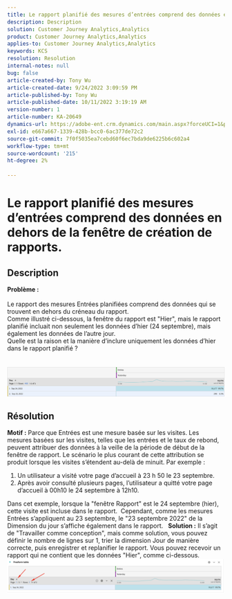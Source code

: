 ```yaml
---
title: Le rapport planifié des mesures d’entrées comprend des données en dehors de la fenêtre de création de rapports.
description: Description
solution: Customer Journey Analytics,Analytics
product: Customer Journey Analytics,Analytics
applies-to: Customer Journey Analytics,Analytics
keywords: KCS
resolution: Resolution
internal-notes: null
bug: false
article-created-by: Tony Wu
article-created-date: 9/24/2022 3:09:59 PM
article-published-by: Tony Wu
article-published-date: 10/11/2022 3:19:19 AM
version-number: 1
article-number: KA-20649
dynamics-url: https://adobe-ent.crm.dynamics.com/main.aspx?forceUCI=1&pagetype=entityrecord&etn=knowledgearticle&id=0d31ceec-1a3c-ed11-9db1-0022480869de
exl-id: e667a667-1339-428b-bcc0-6ac377de72c2
source-git-commit: 7f0f5035ea7cebd60f6ec7bda9de6225b6c602a4
workflow-type: tm+mt
source-wordcount: '215'
ht-degree: 2%

---
```


# Le rapport planifié des mesures d’entrées comprend des données en dehors de la fenêtre de création de rapports.

## Description

<b>Problème :
<br> </b>
<br>Le rapport des mesures Entrées planifiées comprend des données qui se trouvent en dehors du créneau du rapport.
<br>Comme illustré ci-dessous, la fenêtre du rapport est &quot;Hier&quot;, mais le rapport planifié incluait non seulement les données d’hier (24 septembre), mais également les données de l’autre jour.
<br>Quelle est la raison et la manière d’inclure uniquement les données d’hier dans le rapport planifié ?
<br> 
<br> 
<br>![](assets/___22f102a4-1b3c-ed11-9db1-0022480869de___.png)

## Résolution


<b>Motif :</b>
Parce que Entrées est une mesure basée sur les visites.
Les mesures basées sur les visites, telles que les entrées et le taux de rebond, peuvent attribuer des données à la veille de la période de début de la fenêtre de rapport. Le scénario le plus courant de cette attribution se produit lorsque les visites s’étendent au-delà de minuit. Par exemple :

1. Un utilisateur a visité votre page d’accueil à 23 h 50 le 23 septembre.
2. Après avoir consulté plusieurs pages, l’utilisateur a quitté votre page d’accueil à 00h10 le 24 septembre à 12h10.


Dans cet exemple, lorsque la &quot;fenêtre Rapport&quot; est le 24 septembre (hier), cette visite est incluse dans le rapport. 
Cependant, comme les mesures Entrées s’appliquent au 23 septembre, le &quot;23 septembre 2022&quot; de la Dimension du jour s’affiche également dans le rapport.
 
<b>Solution :</b>
Il s’agit de &quot;Travailler comme conception&quot;, mais comme solution, vous pouvez définir le nombre de lignes sur 1, trier la dimension Jour de manière correcte, puis enregistrer et replanifier le rapport. Vous pouvez recevoir un rapport qui ne contient que les données &quot;Hier&quot;, comme ci-dessous.
 
![](assets/0905936a-1b3c-ed11-9db1-0022480869de.png)
